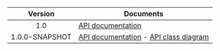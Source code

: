 | Version | Documents |
|:---:|---|
| 1.0 | [API documentation](1.0) |
| 1.0.0-SNAPSHOT | [API documentation](1.0.0-SNAPSHOT) - [API class diagram](1.0.0-SNAPSHOT/api_class_diagram.svg) |
